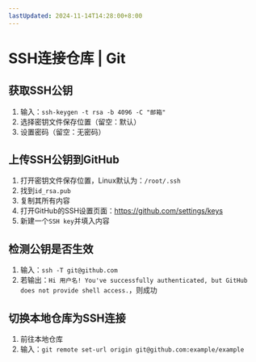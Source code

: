 ```yaml
---
lastUpdated: 2024-11-14T14:28:00+8:00
---
```


# SSH连接仓库 | Git

## 获取SSH公钥

1. 输入：```ssh-keygen -t rsa -b 4096 -C "邮箱"```
2. 选择密钥文件保存位置（留空：默认）
3. 设置密码（留空：无密码）

## 上传SSH公钥到GitHub

1. 打开密钥文件保存位置，Linux默认为：```/root/.ssh```
2. 找到```id_rsa.pub```
3. 复制其所有内容
4. 打开GitHub的SSH设置页面：<https://github.com/settings/keys>
5. 新建一个```SSH key```并填入内容

## 检测公钥是否生效

1. 输入：```ssh -T git@github.com```
2. 若输出：```Hi 用户名! You've successfully authenticated, but GitHub does not provide shell access.```，则成功

## 切换本地仓库为SSH连接

1. 前往本地仓库
2. 输入：```git remote set-url origin git@github.com:example/example```